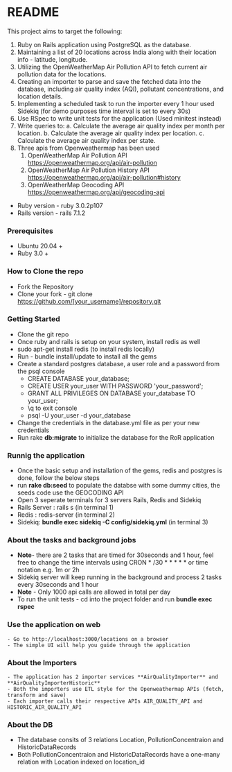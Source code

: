 # README
This project aims to target the following: 

1. Ruby on Rails application using PostgreSQL as the database.
2. Maintaining a list of 20 locations across India along with their location info - latitude, longitude.
3. Utilizing the OpenWeatherMap Air Pollution API to fetch current air pollution data for the locations.
4. Creating an importer to parse and save the fetched data into the database, including air quality index (AQI), pollutant concentrations, and location details.
5. Implementing a scheduled task to run the importer every 1 hour used Sidekiq (for demo purposes time interval is set to every 30s)
6. Use RSpec to write unit tests for the application (Used minitest instead)
7. Write queries to:
   a. Calculate the average air quality index per month per location.
   b. Calculate the average air quality index per location.
   c. Calculate the average air quality index per state.
8. Three apis from Openweathermap has been used
   1. OpenWeatherMap Air Pollution API https://openweathermap.org/api/air-pollution
   2. OpenWeatherMap Air Pollution History API https://openweathermap.org/api/air-pollution#history
   3. OpenWeatherMap Geocoding API https://openweathermap.org/api/geocoding-api
   
* Ruby version - ruby 3.0.2p107
* Rails version - rails 7.1.2

### Prerequisites
  - Ubuntu 20.04 +
  - Ruby 3.0 +

### How to Clone the repo
   - Fork the Repository
   - Clone your fork - git clone https://github.com/[your_username]/repository.git

### Getting Started
  - Clone the git repo
  - Once ruby and rails is setup on your system, install redis as well
  - sudo apt-get install redis (to install redis locally)
  - Run - bundle install/update to install all the gems
  - Create a standard postgres database, a user role and a password from the psql console
      - CREATE DATABASE your_database;
      - CREATE USER your_user WITH PASSWORD 'your_password';
      - GRANT ALL PRIVILEGES ON DATABASE your_database TO your_user;
      - \q to exit console
      - psql -U your_user -d your_database
  - Change the credentials in the database.yml file as per your new credentials
  - Run rake **db:migrate** to initialize the database for the RoR application

  ### Runnig the application
   - Once the basic setup and installation of the gems, redis and postgres is done, follow the below steps
   - run **rake db:seed** to populate the databse with some dummy cities, the seeds code use the GEOCODING API
   - Open 3 seperate terminals for 3 servers Rails, Redis and Sidekiq
   - Rails Server : rails s (in terminal 1)
   - Redis : redis-server (in terminal 2)
   - Sidekiq: **bundle exec sidekiq -C config/sidekiq.yml** (in terminal 3)

   ### About the tasks and background jobs
   - **Note**- there are 2 tasks that are timed for 30seconds and 1 hour, feel free to change the time intervals using CRON * /30 * * * * * or time notation e.g. 1m or 2h
   - Sidekiq server will keep running in the background and process 2 tasks every 30seconds and 1 hour
   - **Note** - Only 1000 api calls are allowed in total per day
   - To run the unit tests - cd into the project folder and run **bundle exec rspec**

  ### Use the application on web
    - Go to http://localhost:3000/locations on a browser
    - The simple UI will help you guide through the application

### About the Importers
    - The application has 2 importer services **AirQualityImporter** and **AirQualityImporterHistoric**
    - Both the importers use ETL style for the Openweathermap APIs (fetch, transform and save)
    - Each importer calls their respective APIs AIR_QUALITY_API and HISTORIC_AIR_QUALITY_API

### About the DB
   - The database consits of 3 relations Location, PollutionConcentraion and HistoricDataRecords
   - Both PollutionConcentraion and HistoricDataRecords have a one-many relation with Location indexed on location_id

